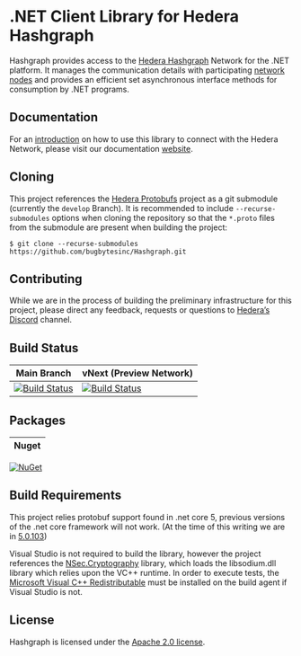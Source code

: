 # .NET Client Library for Hedera Hashgraph

Hashgraph provides access to the [Hedera Hashgraph](https://www.hedera.com/) Network for the .NET platform.  It manages the communication details with participating [network nodes](https://docs.hedera.com/guides/mainnet/mainnet-nodes) and provides an efficient set asynchronous interface methods for consumption by .NET programs.

## Documentation

For an [introduction](https://bugbytesinc.github.io/Hashgraph/tutorials/index.html) on how to use this library to connect with the Hedera Network, please visit our documentation [website](https://bugbytesinc.github.io/Hashgraph/).

## Cloning
This project references the [Hedera Protobufs](https://github.com/hashgraph/hedera-protobufs)
project as a git submodule (currently the `develop` Branch).  It is recommended to include ```--recurse-submodules``` options 
when cloning the repository so that the ```*.proto``` files from the submodule are present
when building the project:
```
$ git clone --recurse-submodules https://github.com/bugbytesinc/Hashgraph.git
```

## Contributing
While we are in the process of building the preliminary infrastructure for this project, please direct any feedback, requests or questions to  [Hedera’s Discord](https://discordapp.com/invite/FFb9YFX) channel.

## Build Status

| Main Branch | vNext (Preview Network)
| - | -
| [![Build Status](https://bugbytes.visualstudio.com/Hashgraph/_apis/build/status/Hashgraph%20TESTNET%20Continuous%20&%20Nightly%20Build?branchName=main)](https://bugbytes.visualstudio.com/Hashgraph/_apis/build/status/Hashgraph%20TESTNET%20Continuous%20&%20Nightly%20Build?branchName=main) | [![Build Status](https://bugbytes.visualstudio.com/Hashgraph/_apis/build/status/Hashgraph%20PREVIEWNET%20Continuous%20&%20Nightly%20Build?branchName=previewnet)](https://bugbytes.visualstudio.com/Hashgraph/_apis/build/status/Hashgraph%20PREVIEWNET%20Continuous%20&%20Nightly%20Build?branchName=previewnet)

## Packages

| Nuget
| - 
[![NuGet](https://img.shields.io/nuget/v/hashgraph.svg)](http://www.nuget.org/packages/hashgraph/)


## Build Requirements
This project relies protobuf support found in .net core 5, 
previous versions of the .net core framework will not work.
(At the time of this writing we are in [5.0.103](https://dotnet.microsoft.com/download/dotnet-core/5.0))

Visual Studio is not required to build the library, however the project
references the [NSec.Cryptography](https://nsec.rocks/) library, which 
loads the libsodium.dll library which relies upon the VC++ runtime. In
order to execute tests, the [Microsoft Visual C++ Redistributable](https://support.microsoft.com/en-us/help/2977003/the-latest-supported-visual-c-downloads)
must be installed on the build agent if Visual Studio is not.

## License
Hashgraph is licensed under the [Apache 2.0 license](https://licenses.nuget.org/Apache-2.0).